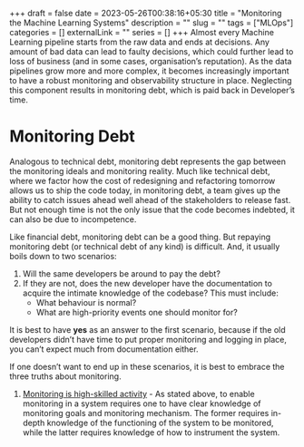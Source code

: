 +++ 
draft = false
date = 2023-05-26T00:38:16+05:30
title = "Monitoring the Machine Learning Systems"
description = ""
slug = ""
tags = ["MLOps"]
categories = []
externalLink = ""
series = []
+++
Almost every Machine Learning pipeline starts from the raw data and ends at decisions. Any amount of bad data can lead to faulty decisions, which could further lead to loss of business (and in some cases, organisation’s reputation). As the data pipelines grow more and more complex, it becomes increasingly important to have a robust monitoring and observability structure in place. Neglecting this component results in monitoring debt, which is paid back in Developer’s time.

# Monitoring Debt
Analogous to technical debt, monitoring debt represents the gap between the monitoring ideals and monitoring reality. Much like technical debt, where we factor how the cost of redesigning and refactoring tomorrow allows us to ship the code today, in monitoring debt, a team gives up the ability to catch issues ahead well ahead of the stakeholders to release fast. But not enough time is not the only issue that the code becomes indebted, it can also be due to incompetence.

Like financial debt, monitoring debt can be a good thing. But repaying monitoring debt (or technical debt of any kind) is difficult. And, it usually boils down to two scenarios:
1. Will the same developers be around to pay the debt?
2. If they are not, does the new developer have the documentation to acquire the intimate knowledge of the codebase? This must include:
    - What behaviour is normal?
    - What are high-priority events one should monitor for?

It is best to have **yes** as an answer to the first scenario, because if the old developers didn’t have time to put proper monitoring and logging in place, you can’t expect much from documentation either.

If one doesn’t want to end up in these scenarios, it is best to embrace the three truths about monitoring.
1. <u>Monitoring is high-skilled activity</u> - As stated above, to enable monitoring in a system requires one to have clear knowledge of monitoring goals and monitoring mechanism. The former requires in-depth knowledge of the functioning of the system to be monitored, while the latter requires knowledge of how to instrument the system.
